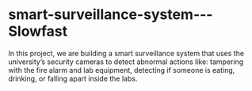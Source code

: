 # smart-surveillance-system---Slowfast
In this project, we are building a smart surveillance system that uses the university’s security cameras to detect abnormal actions like: tampering with the fire alarm and lab equipment, detecting if someone is eating, drinking, or falling apart inside the labs.
